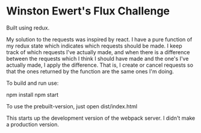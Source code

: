 # Winston Ewert's Flux Challenge

Built using redux.

My solution to the requests was inspired by react. I have a pure function
of my redux state which indicates which requests should be made. I keep
track of which requests I've actually made, and when there is a difference
between the requests which I think I should have made and the one's I've actually made, I apply the difference. That is, I create or cancel requests so that the ones returned by the function are the same ones I'm doing.

To build and run use:

npm install
npm start

To use the prebuilt-version, just open dist/index.html

This starts up the development version of the webpack server. I didn't make a production version.

